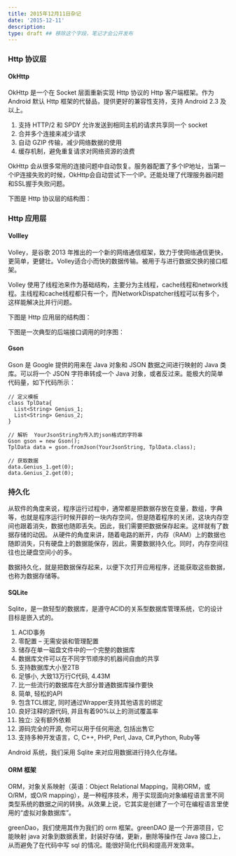 ```yaml
---
title: 2015年12月11日杂记
date: '2015-12-11'
description:
type: draft ## 移除这个字段，笔记才会公开发布
---
```


### Http 协议层

#### OkHttp

OkHttp 是一个在 Socket 层面重新实现 Http 协议的 Http 客户端框架。作为 Android 默认 Http 框架的代替品，提供更好的兼容性支持，支持 Android 2.3 及以上。

1. 支持 HTTP/2 和 SPDY 允许发送到相同主机的请求共享同一个 socket
2. 合并多个连接来减少请求
3. 自动 GZIP 传输，减少网络数据的使用
4. 缓存机制，避免重复请求对网络资源的浪费

OkHttp 会从很多常用的连接问题中自动恢复。服务器配置了多个IP地址，当第一个IP连接失败的时候，OkHttp会自动尝试下一个IP。还能处理了代理服务器问题和SSL握手失败问题。

下图是 Http 协议层的结构图：


### Http 应用层

#### Vollley

Volley，是谷歌 2013 年推出的一个新的网络通信框架，致力于使网络通信更快，更简单，更健壮。Volley适合小而快的数据传输。被用于与进行数据交换的接口框架。

Volley 使用了线程池来作为基础结构，主要分为主线程，cache线程和network线程。主线程和cache线程都只有一个，而NetworkDispatcher线程可以有多个，这样能解决比并行问题。

下图是 Http 应用层的结构图：


下图是一次典型的后端接口调用的时序图：


#### Gson

Gson 是 Google 提供的用来在 Java 对象和 JSON 数据之间进行映射的 Java 类库。可以将一个 JSON 字符串转成一个 Java 对象，或者反过来。能极大的简单代码量，如下代码所示：

```
// 定义模板
class TplData{
  List<String> Genius_1;
  List<String> Genius_2;
}
 
// 解析  YourJsonString为传入的json格式的字符串
Gson gson = new Gson(); 
TplData data = gson.fromJson(YourJsonString, TplData.class);
 
// 获取数据
data.Genius_1.get(0);
data.Genius_2.get(0);
```


### 持久化

从软件的角度来说，程序运行过程中，通常都是把数据存放在变量，数组，字典等，也就是程序运行时候开辟的一块内存空间，但是随着程序的关闭，这块内存空间也跟着消失，数据也随即丢失。因此，我们需要把数据保存起来。这样就有了数据存储的动因。
从硬件的角度来讲，随着电路的断开，内存（RAM）上的数据也随即消失，只有硬盘上的数据能保存，因此，需要数据持久化。同时，内存空间往往也比硬盘空间小的多。

数据持久化，就是把数据保存起来，以便下次打开应用程序，还能获取这些数据，也称为数据存储等。


#### SQLite

Sqlite，是一款轻型的数据库，是遵守ACID的关系型数据库管理系统，它的设计目标是嵌入式的。

1. ACID事务
2. 零配置 – 无需安装和管理配置
3. 储存在单一磁盘文件中的一个完整的数据库
4. 数据库文件可以在不同字节顺序的机器间自由的共享
5. 支持数据库大小至2TB
6. 足够小, 大致13万行C代码, 4.43M
7. 比一些流行的数据库在大部分普通数据库操作要快
8. 简单, 轻松的API
9. 包含TCL绑定, 同时通过Wrapper支持其他语言的绑定
10. 良好注释的源代码, 并且有着90%以上的测试覆盖率
11. 独立: 没有额外依赖
12. 源码完全的开源, 你可以用于任何用途, 包括出售它
13. 支持多种开发语言，C, C++, PHP, Perl, Java, C#,Python, Ruby等

Android 系统，我们采用 Sqlite 来对应用数据进行持久化存储。

#### ORM 框架

ORM，对象关系映射（英语：Object Relational Mapping，简称ORM，或O/RM，或O/R mapping），是一种程序技术，用于实现面向对象编程语言里不同类型系统的数据之间的转换。从效果上说，它其实是创建了一个可在编程语言里使用的“虚拟对象数据库”。

greenDao，我们使用其作为我们的 orm 框架。greenDAO 是一个开源项目，它能映射 java 对象到数据表里，封装好存储，更新，删除等操作在 Java 接口上，从而避免了在代码中写 sql 的情况。能很好简化代码和提高开发效率。

